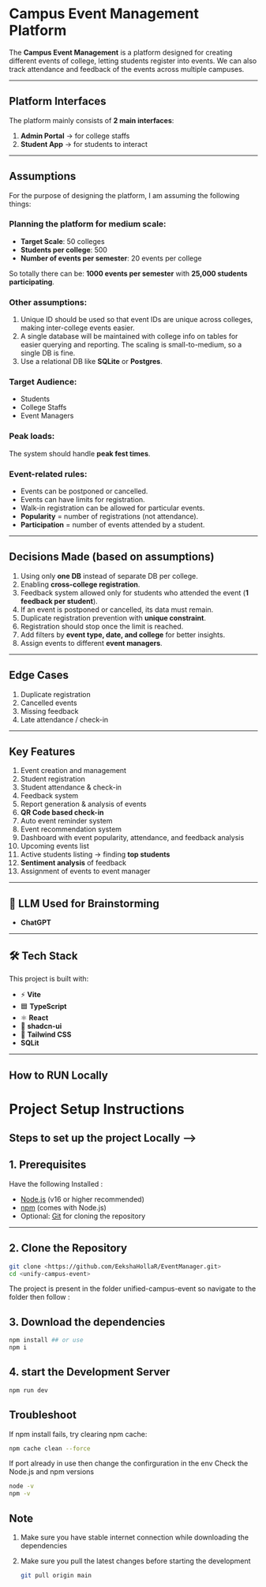 #  Campus Event Management Platform  

The **Campus Event Management** is a platform designed for creating different events of college, letting students register into events. We can also track attendance and feedback of the events across multiple campuses.  

---

## Platform Interfaces  
The platform mainly consists of **2 main interfaces**:  
1. **Admin Portal** → for college staffs  
2. **Student App** → for students to interact  

---

## Assumptions  

For the purpose of designing the platform, I am assuming the following things:  

### Planning the platform for medium scale:  
- **Target Scale**: 50 colleges  
- **Students per college**: 500  
- **Number of events per semester**: 20 events per college  

So totally there can be: **1000 events per semester** with **25,000 students participating**.  

### Other assumptions:  
1. Unique ID should be used so that event IDs are unique across colleges, making inter-college events easier.  
2. A single database will be maintained with college info on tables for easier querying and reporting. The scaling is small-to-medium, so a single DB is fine.  
3. Use a relational DB like **SQLite** or **Postgres**.  

### Target Audience:  
- Students  
- College Staffs  
- Event Managers  

### Peak loads:  
The system should handle **peak fest times**.  

### Event-related rules:  
- Events can be postponed or cancelled.  
- Events can have limits for registration.  
- Walk-in registration can be allowed for particular events.  
- **Popularity** = number of registrations (not attendance).  
- **Participation** = number of events attended by a student.  

---

## Decisions Made (based on assumptions)  
1. Using only **one DB** instead of separate DB per college.  
2. Enabling **cross-college registration**.  
3. Feedback system allowed only for students who attended the event (**1 feedback per student**).  
4. If an event is postponed or cancelled, its data must remain.  
5. Duplicate registration prevention with **unique constraint**.  
6. Registration should stop once the limit is reached.  
7. Add filters by **event type, date, and college** for better insights.  
8. Assign events to different **event managers**.  

---

## Edge Cases  
1. Duplicate registration  
2. Cancelled events  
3. Missing feedback  
4. Late attendance / check-in  

---

## Key Features  
1. Event creation and management  
2. Student registration  
3. Student attendance & check-in  
4. Feedback system  
5. Report generation & analysis of events  
6. **QR Code based check-in**  
7. Auto event reminder system  
8. Event recommendation system  
9. Dashboard with event popularity, attendance, and feedback analysis  
10. Upcoming events list  
11. Active students listing → finding **top students**  
12. **Sentiment analysis** of feedback  
13. Assignment of events to event manager  

---

## 🤖 LLM Used for Brainstorming  
- **ChatGPT**  

---

## 🛠️ Tech Stack  

This project is built with:  
- ⚡ **Vite**  
- 🟦 **TypeScript**  
- ⚛️ **React**  
- 🎨 **shadcn-ui**  
- 🎀 **Tailwind CSS**  
- **SQLit**

---

## How to RUN Locally

# Project Setup Instructions

Steps to set up the project Locally -->
---

## 1. Prerequisites

Have the following Installed :

- [Node.js](https://nodejs.org/) (v16 or higher recommended)  
- [npm](https://www.npmjs.com/) (comes with Node.js)  
- Optional: [Git](https://git-scm.com/) for cloning the repository

---

## 2. Clone the Repository

```bash
git clone <https://github.com/EekshaHollaR/EventManager.git>
cd <unify-campus-event>
```


The project is present in the folder unified-campus-event so navigate to the folder then follow : 

## 3. Download the dependencies 

```bash
npm install ## or use
npm i
```

## 4. start the Development Server

```bash
npm run dev
```

## Troubleshoot

If npm install fails, try clearing npm cache:
```bash
npm cache clean --force
```
If port already in use then change the confirguration in the env
Check the Node.js and npm versions 

```bash 
node -v
npm -v
```

## Note
1. Make sure you have stable internet connection while downloading the dependencies 
2. Make sure you pull the latest changes before starting the development

    ```bash
    git pull origin main
    ```
 


